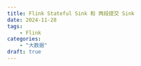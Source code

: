 ```yaml
---
title: Flink Stateful Sink 和 两段提交 Sink
date: 2024-11-28
tags:
    - Flink 
categories:
    - "大数据"
draft: true
---
```

